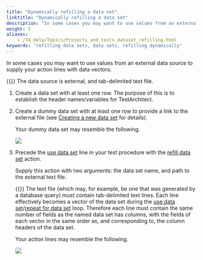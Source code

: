 ```yaml
--- 
title: "Dynamically refilling a data set"
linktitle: "Dynamically refilling a data set"
description: "In some cases you may want to use values from an external data source to supply your action lines with data vectors."
weight: 5
aliases: 
    - /TA_Help/Topics/Projects_and_tests_dataset_refilling.html
keywords: "refilling data sets, data sets, refilling dynamically"
---
```


In some cases you may want to use values from an external data source to supply your action lines with data vectors.

{{<important>}} The data source is external, and tab-delimited text file.

1.  Create a data set with at least one row. The purpose of this is to establish the header names/variables for TestArchitect.

2.  Create a dummy data set with at least one row to provide a link to the external file \(see [Creating a new data set](/user-guide/projects-and-project-items/project-items/data-sets/creating-a-new-data-set) for details\).

    Your dummy data set may resemble the following.

    ![](/images/TA_Help/Images/data_set_dummy.png)

3.  Precede the [use data set](/automation-guide/action-based-testing-language/built-in-actions/test-support-actions/data-sets/use-data-set) line in your test procedure with the [refill data set](/automation-guide/action-based-testing-language/built-in-actions/test-support-actions/data-sets/refill-data-set) action.

    Supply this action with two arguments: the data set name, and path to the external text file.

    {{<note>}} The text file \(which may, for example, be one that was generated by a database query\) must contain tab-delimited text lines. Each line effectively becomes a vector of the data set during the [use data set](/automation-guide/action-based-testing-language/built-in-actions/test-support-actions/data-sets/use-data-set)/[repeat for data set](/automation-guide/action-based-testing-language/built-in-actions/test-support-actions/data-sets/repeat-for-data-set) loop. Therefore each line must contain the same number of fields as the named data set has columns, with the fields of each vector in the same order as, and corresponding to, the column headers of the data set.

    Your action lines may resemble the following.

    ![](/images/TA_Help/Images/Data_Sets_refill.png)





